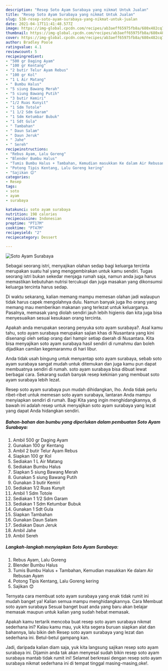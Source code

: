 ```yaml
---
description: "Resep Soto Ayam Surabaya yang nikmat Untuk Jualan"
title: "Resep Soto Ayam Surabaya yang nikmat Untuk Jualan"
slug: 538-resep-soto-ayam-surabaya-yang-nikmat-untuk-jualan
date: 2021-04-17T11:41:48.577Z
image: https://img-global.cpcdn.com/recipes/ab3aeff65975fb8a/680x482cq70/soto-ayam-surabaya-foto-resep-utama.jpg
thumbnail: https://img-global.cpcdn.com/recipes/ab3aeff65975fb8a/680x482cq70/soto-ayam-surabaya-foto-resep-utama.jpg
cover: https://img-global.cpcdn.com/recipes/ab3aeff65975fb8a/680x482cq70/soto-ayam-surabaya-foto-resep-utama.jpg
author: Bradley Poole
ratingvalue: 4.1
reviewcount: 5
recipeingredient:
- "500 gr Daging Ayam"
- "100 gr Kentang"
- "2 butir Telur Ayam Rebus"
- "100 gr Kol"
- "1 L Air Matang"
- " Bumbu Halus"
- "5 siung Bawang Merah"
- "5 siung Bawang Putih"
- "3 butir Kemiri"
- "1/2 Ruas Kunyit"
- "1 Sdm Totole"
- "1 1/2 Sdm Garam"
- "1 Sdm Ketumbar Bubuk"
- "1 Sdt Gula"
- " Tambahan"
- " Daun Salam"
- " Daun Jeruk"
- " Jahe"
- " Sereh"
recipeinstructions:
- "Rebus Ayam, Lalu Goreng"
- "Blender Bumbu Halus"
- "Tumis Bumbu Halus + Tambahan, Kemudian masukkan Ke dalam Air Rebusan Ayam"
- "Potong Tipis Kentang, Lalu Goreng kering"
- "Sajikan 😊"
categories:
- Resep
tags:
- soto
- ayam
- surabaya

katakunci: soto ayam surabaya 
nutrition: 198 calories
recipecuisine: Indonesian
preptime: "PT17M"
cooktime: "PT47M"
recipeyield: "2"
recipecategory: Dessert

---
```



![Soto Ayam Surabaya](https://img-global.cpcdn.com/recipes/ab3aeff65975fb8a/680x482cq70/soto-ayam-surabaya-foto-resep-utama.jpg)

Sebagai seorang istri, menyajikan olahan sedap bagi keluarga tercinta merupakan suatu hal yang menggembirakan untuk kamu sendiri. Tugas seorang istri bukan sekedar menjaga rumah saja, namun anda juga harus memastikan kebutuhan nutrisi tercukupi dan juga masakan yang dikonsumsi keluarga tercinta harus sedap.

Di waktu  sekarang, kalian memang mampu memesan olahan jadi walaupun tidak harus capek mengolahnya dulu. Namun banyak juga lho orang yang memang mau memberikan makanan yang terlezat untuk keluarganya. Pasalnya, memasak yang diolah sendiri jauh lebih higienis dan kita juga bisa menyesuaikan sesuai kesukaan orang tercinta. 



Apakah anda merupakan seorang penyuka soto ayam surabaya?. Asal kamu tahu, soto ayam surabaya merupakan sajian khas di Nusantara yang kini disenangi oleh setiap orang dari hampir setiap daerah di Nusantara. Kita bisa menyajikan soto ayam surabaya hasil sendiri di rumahmu dan boleh dijadikan camilan kegemaranmu di hari libur.

Anda tidak usah bingung untuk menyantap soto ayam surabaya, sebab soto ayam surabaya sangat mudah untuk ditemukan dan juga kamu pun dapat membuatnya sendiri di rumah. soto ayam surabaya bisa dibuat lewat berbagai cara. Sekarang sudah banyak resep kekinian yang membuat soto ayam surabaya lebih lezat.

Resep soto ayam surabaya pun mudah dihidangkan, lho. Anda tidak perlu ribet-ribet untuk memesan soto ayam surabaya, lantaran Anda mampu menyiapkan sendiri di rumah. Bagi Kita yang ingin menghidangkannya, di bawah ini adalah resep untuk menyajikan soto ayam surabaya yang lezat yang dapat Anda hidangkan sendiri.

<!--inarticleads1-->

##### Bahan-bahan dan bumbu yang diperlukan dalam pembuatan Soto Ayam Surabaya:

1. Ambil 500 gr Daging Ayam
1. Gunakan 100 gr Kentang
1. Ambil 2 butir Telur Ayam Rebus
1. Siapkan 100 gr Kol
1. Sediakan 1 L Air Matang
1. Sediakan  Bumbu Halus
1. Siapkan 5 siung Bawang Merah
1. Gunakan 5 siung Bawang Putih
1. Gunakan 3 butir Kemiri
1. Sediakan 1/2 Ruas Kunyit
1. Ambil 1 Sdm Totole
1. Sediakan 1 1/2 Sdm Garam
1. Sediakan 1 Sdm Ketumbar Bubuk
1. Gunakan 1 Sdt Gula
1. Siapkan  Tambahan
1. Gunakan  Daun Salam
1. Sediakan  Daun Jeruk
1. Ambil  Jahe
1. Ambil  Sereh




<!--inarticleads2-->

##### Langkah-langkah menyiapkan Soto Ayam Surabaya:

1. Rebus Ayam, Lalu Goreng
1. Blender Bumbu Halus
1. Tumis Bumbu Halus + Tambahan, Kemudian masukkan Ke dalam Air Rebusan Ayam
1. Potong Tipis Kentang, Lalu Goreng kering
1. Sajikan 😊




Ternyata cara membuat soto ayam surabaya yang enak tidak rumit ini mudah banget ya! Kalian semua mampu menghidangkannya. Cara Membuat soto ayam surabaya Sesuai banget buat anda yang baru akan belajar memasak maupun untuk kalian yang sudah hebat memasak.

Apakah kamu tertarik mencoba buat resep soto ayam surabaya nikmat sederhana ini? Kalau kamu mau, yuk kita segera buruan siapkan alat dan bahannya, lalu bikin deh Resep soto ayam surabaya yang lezat dan sederhana ini. Betul-betul gampang kan. 

Jadi, daripada kalian diam saja, yuk kita langsung sajikan resep soto ayam surabaya ini. Dijamin anda tak akan menyesal sudah bikin resep soto ayam surabaya mantab tidak rumit ini! Selamat berkreasi dengan resep soto ayam surabaya nikmat sederhana ini di tempat tinggal masing-masing,oke!.

